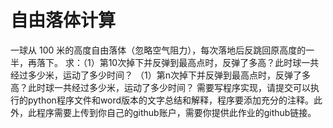 # 自由落体计算
一球从 100 米的高度自由落体（忽略空气阻力），每次落地后反跳回原高度的一半，再落下。 求：（1）第10次掉下并反弹到最高点时，反弹了多高？此时球一共经过多少米，运动了多少时间？ （1）第n次掉下并反弹到最高点时，反弹了多高？此时球一共经过多少米，运动了多少时间？  需要写程序实现，请提交可以执行的python程序文件和word版本的文字总结和解释，程序要添加充分的注释。此外，此程序需要上传到你自己的github账户，需要你提供此作业的github链接。
